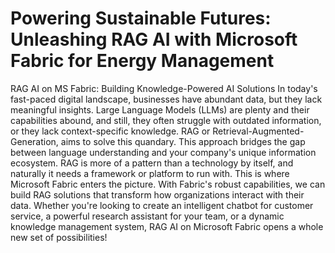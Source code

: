 # Powering Sustainable Futures: Unleashing RAG AI with Microsoft Fabric for Energy Management

RAG AI on MS Fabric: Building Knowledge-Powered AI Solutions
In today's fast-paced digital landscape, businesses have abundant data, but they lack meaningful insights. Large Language Models (LLMs) are plenty and their capabilities abound, and still, they often struggle with outdated information, or they lack context-specific knowledge. 
RAG or Retrieval-Augmented-Generation, aims to solve this quandary. This approach bridges the gap between language understanding and your company's unique information ecosystem. RAG is more of a pattern than a technology by itself, and naturally it needs a framework or platform to run with. This is where Microsoft Fabric enters the picture. With Fabric's robust capabilities, we can build RAG solutions that transform how organizations interact with their data. Whether you're looking to create an intelligent chatbot for customer service, a powerful research assistant for your team, or a dynamic knowledge management system, RAG AI on Microsoft Fabric opens a whole new set of possibilities!

